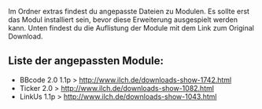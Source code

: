Im Ordner extras findest du angepasste Dateien zu Modulen.
Es sollte erst das Modul installiert sein, bevor diese Erweiterung ausgespielt werden kann.
Unten findest du die Auflistung der Module mit dem Link zum Original Download.

Liste der angepassten Module:
-------------------

- BBcode 2.0 1.1p > http://www.ilch.de/downloads-show-1742.html
- Ticker 2.0 > http://www.ilch.de/downloads-show-1082.html
- LinkUs 1.1p > http://www.ilch.de/downloads-show-1043.html



